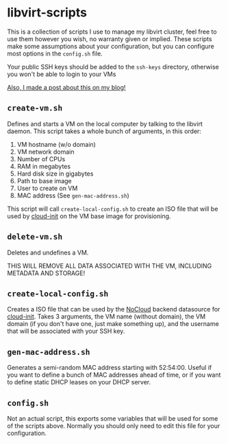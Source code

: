 # libvirt-scripts

This is a collection of scripts I use to manage my libvirt cluster, feel free
to use them however you wish, no warranty given or implied. These scripts make
some assumptions about your configuration, but you can configure most options
in the ``config.sh`` file.

Your public SSH keys should be added to the ``ssh-keys`` directory, otherwise
you won't be able to login to your VMs

[Also, I made a post about this on my
blog!](https://blog.doublej472.com/post/libvirt-cluster/)

``create-vm.sh``
----------------

Defines and starts a VM on the local computer by talking to the libvirt daemon.
This script takes a whole bunch of arguments, in this order:

1. VM hostname (w/o domain)
2. VM network domain
3. Number of CPUs
4. RAM in megabytes
5. Hard disk size in gigabytes
6. Path to base image
7. User to create on VM
8. MAC address (See ``gen-mac-address.sh``)

This script will call ``create-local-config.sh`` to create an ISO file that will
be used by [cloud-init](https://cloud-init.io/) on the VM base image for
provisioning.

``delete-vm.sh``
----------------

Deletes and undefines a VM.

THIS WILL REMOVE ALL DATA ASSOCIATED WITH THE VM, INCLUDING METADATA AND STORAGE!

``create-local-config.sh``
--------------------------

Creates a ISO file that can be used by the
[NoCloud](https://cloudinit.readthedocs.io/en/latest/topics/datasources/nocloud.html)
backend datasource for [cloud-init](https://cloud-init.io/). Takes 3 arguments,
the VM name (without domain), the VM domain (if you don't have one, just make
something up), and the username that will be associated with your SSH key.


``gen-mac-address.sh``
----------------------

Generates a semi-random MAC address starting with 52:54:00. Useful if you want
to define a bunch of MAC addresses ahead of time, or if you want to define
static DHCP leases on your DHCP server.

``config.sh``
-------------

Not an actual script, this exports some variables that will be used for some of
the scripts above. Normally you should only need to edit this file for your
configuration.
